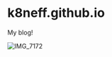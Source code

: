 # k8neff.github.io

My blog!

![IMG_7172](https://user-images.githubusercontent.com/48328053/84417124-2bdc3880-abe3-11ea-92dd-f6745547ff2b.jpeg)
